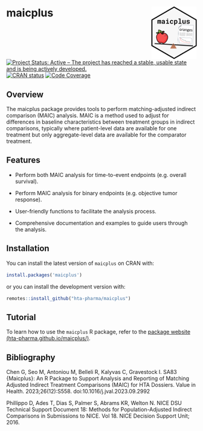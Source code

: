<!-- markdownlint-disable MD013 MD033 -->

# maicplus <a href="https://hta-pharma.github.io/maicplus/"><img src="man/figures/logo.png" align="right" height="139" alt="maicplus website" /></a>

<!-- badges: start -->

[![Project Status: Active – The project has reached a stable, usable
state and is being actively
developed.](https://www.repostatus.org/badges/latest/active.svg)](https://www.repostatus.org/#active)
[![CRAN
status](https://www.r-pkg.org/badges/version-last-release/maicplus)](https://www.r-pkg.org/badges/version-last-release/maicplus)
[![Code
Coverage](https://raw.githubusercontent.com/hta-pharma/maicplus/_xml_coverage_reports/data/main/badge.svg)](https://hta-pharma.github.io/maicplus/main/coverage-report/)

<!-- badges: end -->
<!-- markdownlint-enable MD013 MD033 -->

## Overview

The maicplus package provides tools to perform matching-adjusted indirect
comparison (MAIC) analysis. MAIC is a method used to adjust for differences
in baseline characteristics between treatment groups in indirect comparisons,
typically where patient-level data are available for one treatment but only
aggregate-level data are available for the comparator treatment.

## Features

- Perform both MAIC analysis for time-to-event endpoints (e.g. overall survival).

- Perform MAIC analysis for binary endpoints (e.g. objective tumor response).

- User-friendly functions to facilitate the analysis process.

- Comprehensive documentation and examples to guide users through the analysis.

## Installation

You can install the latest version of `maicplus` on CRAN with:

```r
install.packages('maicplus')
```

or you can install the development version with:

```r
remotes::install_github("hta-pharma/maicplus")
```

## Tutorial

To learn how to use the `maicplus` R package, refer to the
[package website (hta-pharma.github.io/maicplus/)](https://hta-pharma.github.io/maicplus/).

## Bibliography

Chen G, Seo M, Antoniou M, Belleli R, Kalyvas C, Gravestock I. SA83 {Maicplus}:
An R Package to Support Analysis and Reporting of Matching Adjusted Indirect Treatment
Comparisons (MAIC) for HTA Dossiers. Value in Health. 2023;26(12):S558. doi:10.1016/j.jval.2023.09.2992

Phillippo D, Ades T, Dias S, Palmer S, Abrams KR, Welton N.
NICE DSU Technical Support Document 18:
Methods for Population-Adjusted Indirect Comparisons in Submissions to NICE.
Vol 18. NICE Decision Support Unit; 2016.
